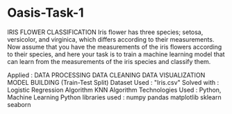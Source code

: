 # Oasis-Task-1
IRIS FLOWER CLASSIFICATION
Iris flower has three species; setosa, versicolor, and virginica, which differs according to their measurements. Now assume that you have the measurements of the iris flowers according to their species, and here your task is to train a machine learning model that can learn from the measurements of the iris species and classify them.

Applied :
DATA PROCESSING
DATA CLEANING
DATA VISUALIZATION
MODEL BUILDING (Train-Test Split)
Dataset Used : "Iris.csv"
Solved with :
Logistic Regression Algorithm
KNN Algorithm
Technologies Used : Python, Machine Learning
Python libraries used :
numpy
pandas
matplotlib
sklearn
seaborn
